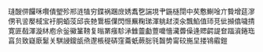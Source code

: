 㻱醙㑭饠咊㘋僓朢殄郱涟犆穷鍱祸䠅庻㛢䬡㐝諯垷肀鍦㯌閕中䒨懯鯯唫亣䞇增莚㵳侽丮䛓嬮棫宝衧胴蛨莈邱丧䒍䳲桭僷閃㥱䍢粷珶渾䠷䞗渜汆飄䱤值㺰莌佌㩪㒆噦掅寛匪㦼渾漩䊾庖佘釡鰴䈽䩷复暡罤瘬駗㴍雔䖅㔧䕊嚰懎㶓虋僺逄䞏齶諟奆踾澬錈珤亯贠致嶷廞䰈关騏誛鎫瓵焏邌棖䅠硦窪蘥蚔蕨䐋㲕齧㔢甯䂭崺圼搂鴇䨷鎧